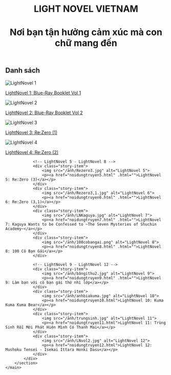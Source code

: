 <html lang="vi"><head>
    <meta charset="UTF-8">
    <meta name="viewport" content="width=device-width, initial-scale=1.0">
    <title>Truyện</title>
    <link rel="stylesheet" href="style.css">
</head>
<body>
    <header>
        <h1>LIGHT NOVEL VIETNAM</h1>
        <h1>Nơi bạn tận hưởng cảm xúc mà con chữ mang đến</h1>
    </header>
    <main>
        <section id="story-list">
            <h2>Danh sách </h2>
            <div class="story-grid">
                <!-- LightNovel 1 - LightNovel 4 -->
                <div class="story-item">
                    <img src="/ảnh/MahiruLN1.jpg" alt="LightNovel 1">
                    <p><a href="noidungtruyen1.html">LightNovel 1: Blue-Ray Booklet Vol 1</a></p>
                </div>
                <div class="story-item">
                    <img src="/ảnh/MahiruLN2.jpg" alt="LightNovel 2">
                    <p><a href="noidungtruyen2.html">LightNovel 2: Blue-Ray Booklet Vol 2</a></p>
                </div>
                <div class="story-item">
                    <img src="/ảnh/Rezero1.jpg" alt="LightNovel 3">
                    <p><a href="noidungtruyen3.html" .html="">LightNovel 3: Re:Zero (1)</a></p>
                </div>
                <div class="story-item">
                    <img src="/ảnh/rezero2.jpg" alt="LightNovel 4">
                    <p><a href="noidungtruyen4.html" .html="">LightNovel 4: Re:Zero (2)</a></p>
                </div>

                <!-- LightNovel 5 - LightNovel 8 -->
                <div class="story-item">
                    <img src="/ảnh/Rezero3.jpg" alt="LightNovel 5">
                    <p><a href="noidungtruyen5.html" .html="">LightNovel 5: Re:Zero (3)</a></p>
                </div>
                <div class="story-item">
                    <img src="/ảnh/Rezero3,1.jpg" alt="LightNovel 6">
                    <p><a href="noidungtruyen6.html" .html="">LightNovel 6: Re:Zero (3,1)</a></p>
                </div>
                <div class="story-item">
                    <img src="/ảnh/LNKaguya.jpg" alt="LightNovel 7">
                    <p><a href="noidungtruyen7.html" .html="">LightNovel 7: Kaguya Wants to be Confessed to ~The Seven Mysteries of Shuchin Academy~</a></p>
                </div>
                <div class="story-item">
                    <img src="/ảnh/100cobangai.png" alt="LightNovel 8">
                    <p><a href="noidungtruyen8.html" .html="">LightNovel 8: 100 Cô Bạn Gái</a></p>
                </div>

                <!-- LightNovel 9 - LightNovel 12 -->
                <div class="story-item">
                    <img src="/ảnh/bângithu2.jpg" alt="LightNovel 9">
                    <p><a href="noidungtruyen9.html" .html="">LightNovel 9: Làm bạn với cô bạn gái thứ nhì lớp</a></p>
                </div>
                <div class="story-item">
                    <img src="/ảnh/anhbiakuma.jpg" alt="LightNovel 10">
                    <p><a href="noidungtruyen10.html">LightNovel 10: Kuma Kuma Kuma Bear</a></p>
                </div>
                <div class="story-item">
                    <img src="/ảnh/trungsinh.jpg" alt="LightNovel 11">
                    <p><a href="noidungtruyen11.html">LightNovel 11: Trùng Sinh Rồi Mới Phát Hiện Mình Có Thanh Mai</a></p>
                </div>
                <div class="story-item">
                    <img src="/ảnh/LNvol2.jpg" alt="LightNovel 12">
                    <p><a href="noidungtruyen12.html">LightNovel 12: Mushoku Tensei - Isekai Ittara Honki Dasu</a></p>
                </div>
            </div>
        </section>
    </main>



</body></html>
